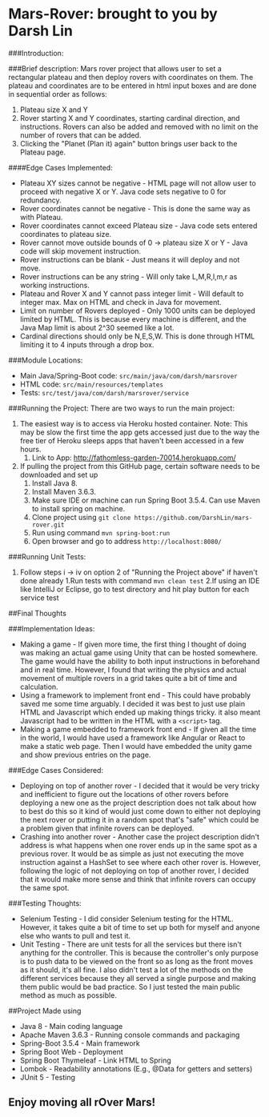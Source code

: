 # Mars-Rover: brought to you by Darsh Lin

###Introduction:


###Brief description:
Mars rover project that allows user to set a rectangular plateau and then deploy rovers with coordinates on them. 
The plateau and coordinates are to be entered in html input boxes and are done in sequential order as follows:
1. Plateau size X and Y
2. Rover starting X and Y coordinates, starting cardinal direction, and instructions. Rovers can also be added and removed with no limit on the number of rovers that can be added.
3. Clicking the "Planet (Plan it) again" button brings user back to the Plateau page.

####Edge Cases Implemented:
* Plateau XY sizes cannot be negative - HTML page will not allow user to proceed with negative X or Y. Java code sets negative to 0 for redundancy.
* Rover coordinates cannot be negative - This is done the same way as with Plateau.
* Rover coordinates cannot exceed Plateau size - Java code sets entered coordinates to plateau size.
* Rover cannot move outside bounds of 0 -> plateau size X or Y - Java code will skip movement instruction.
* Rover instructions can be blank - Just means it will deploy and not move.
* Rover instructions can be any string - Will only take L,M,R,l,m,r as working instructions.
* Plateau and Rover X and Y cannot pass integer limit - Will default to integer max. Max on HTML and check in Java for movement.
* Limit on number of Rovers deployed - Only 1000 units can be deployed limited by HTML. This is because every machine is different, and the Java Map limit is about 2^30 seemed like a lot.
* Cardinal directions should only be N,E,S,W. This is done through HTML limiting it to 4 inputs through a drop box.

###Module Locations:
* Main Java/Spring-Boot code: `src/main/java/com/darsh/marsrover`
* HTML code: `src/main/resources/templates`
* Tests: `src/test/java/com/darsh/marsrover/service`

###Running the Project:
There are two ways to run the main project:
1. The easiest way is to access via Heroku hosted container. Note: This may be slow the first time the app gets accessed just due to the way the free tier of Heroku sleeps apps that haven't been accessed in a few hours.
    1. Link to App: http://fathomless-garden-70014.herokuapp.com/
2. If pulling the project from this GitHub page, certain software needs to be downloaded and set up
    1. Install Java 8. 
    2. Install Maven 3.6.3.
    3. Make sure IDE or machine can run Spring Boot 3.5.4. Can use Maven to install spring on machine.
    4. Clone project using `git clone https://github.com/DarshLin/mars-rover.git`
    5. Run using command `mvn spring-boot:run`
    6. Open browser and go to address `http://localhost:8080/`
   
###Running Unit Tests:
1. Follow steps i -> iv on option 2 of "Running the Project above" if haven't done already
   1.Run tests with command `mvn clean test`
   2.If using an IDE like IntelliJ or Eclipse, go to test directory and hit play button for each service test
   
##Final Thoughts

###Implementation Ideas:
* Making a game - If given more time, the first thing I thought of doing was making an actual game using Unity that can be hosted somewhere. The game would have the ability to both input instructions in beforehand and in real time. However, I found that writing the physics and actual movement of multiple rovers in a grid takes quite a bit of time and calculation.
* Using a framework to implement front end -  This could have probably saved me some time arguably. I decided it was best to just use plain HTML and Javascript which ended up making things tricky. it also meant Javascript had to be written in the HTML with a `<script>` tag.
* Making a game embedded to framework front end - If given all the time in the world, I would have used a framework like Angular or React to make a static web page. Then I would have embedded the unity game and show previous entries on the page.

###Edge Cases Considered:
* Deploying on top of another rover - I decided that it would be very tricky and inefficient to figure out the locations of other rovers before deploying a new one as the project description does not talk about how to best do this so it kind of would just come down to either not deploying the next rover or putting it in a random spot that's "safe" which could be a problem given that infinite rovers can be deployed.
* Crashing into another rover - Another case the project description didn't address is what happens when one rover ends up in the same spot as a previous rover. It would be as simple as just not executing the move instruction against a HashSet to see where each other rover is. However, following the logic of not deploying on top of another rover, I decided that it would make more sense and think that infinite rovers can occupy the same spot.

###Testing Thoughts:
* Selenium Testing - I did consider Selenium testing for the HTML. However, it takes quite a bit of time to set up both for myself and anyone else who wants to pull and test it.
* Unit Testing - There are unit tests for all the services but there isn't anything for the controller. This is because the controller's only purpose is to push data to be viewed on the front so as long as the front moves as it should, it's all fine.
I also didn't test a lot of the methods on the different services because they all served a single purpose and making them public would be bad practice. So I just tested the main public method as much as possible.
  
##Project Made using
* Java 8 - Main coding language
* Apache Maven 3.6.3 - Running console commands and packaging
* Spring-Boot 3.5.4 - Main framework
* Spring Boot Web - Deployment
* Spring Boot Thymeleaf - Link HTML to Spring
* Lombok - Readability annotations (E.g., @Data for getters and setters)
* JUnit 5 - Testing

## Enjoy moving all rOver Mars!
